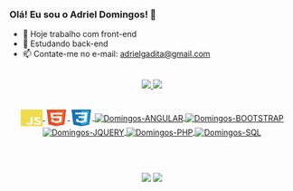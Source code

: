 ### Olá! Eu sou o Adriel Domingos! 👋


- 🔭 Hoje trabalho com front-end
- 🌱 Estudando back-end
- 📫 Contate-me no e-mail: adrielgadita@gmail.com

<br>


<div align="center">
  <a href="https://github.com/dom1ngos">
  <img height="180em" src="https://github-readme-stats.vercel.app/api?username=dom1ngos&show_icons=true&theme=dark&layout=compact&include_all_commits=true&count_private=true"/>
  <img height="180em" src="https://github-readme-stats.vercel.app/api/top-langs/?username=dom1ngos&layout=compact&langs_count=7&theme=dark"/>
</div>

<br>

<div style="display: inline_block" align="center"><br>
  <img align="center" alt="Domingos-Js" height="30" width="40" src="https://raw.githubusercontent.com/devicons/devicon/master/icons/javascript/javascript-plain.svg">
  <img align="center" alt="Domingos-HTML" height="30" width="40" src="https://raw.githubusercontent.com/devicons/devicon/master/icons/html5/html5-original.svg">
  <img align="center" alt="Domingos-CSS" height="30" width="40" src="https://raw.githubusercontent.com/devicons/devicon/master/icons/css3/css3-original.svg">
  <img align="center" alt="Domingos-ANGULAR" height="30" width="40" src="https://cdn.jsdelivr.net/gh/devicons/devicon/icons/angularjs/angularjs-original.svg">
  <img align="center" alt="Domingos-BOOTSTRAP" height="30" width="40" src="https://cdn.jsdelivr.net/gh/devicons/devicon/icons/bootstrap/bootstrap-original.svg">
  <img align="center" alt="Domingos-JQUERY" height="30" width="40" src="https://cdn.jsdelivr.net/gh/devicons/devicon/icons/jquery/jquery-original.svg">
  <img align="center" alt="Domingos-PHP" height="50" width="40" src="https://cdn.jsdelivr.net/gh/devicons/devicon/icons/php/php-original.svg">
  <img align="center" alt="Domingos-SQL" height="30" width="40" src="https://cdn.jsdelivr.net/gh/devicons/devicon/icons/mysql/mysql-original.svg">           
            
 <br>
 
 ##
 
 <br>
 
 <div> 
 
  <br>
  <a href="https://www.linkedin.com/in/adriel-augusto-domingos-awawdeh-55421b1b9/"><img src="https://img.shields.io/badge/-LinkedIn-%230077B5?style=for-the-badge&logo=linkedin&logoColor=white" target="_blank"></a>
  <a href = "mailto:adrielgadita@gmail.com"><img src="https://img.shields.io/badge/-Gmail-%23333?style=for-the-badge&logo=gmail&logoColor=white" target="_blank"></a>
   
 
</div>

 <br>
 
 ##
